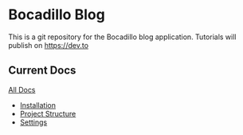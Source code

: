 # Bocadillo Blog

This is a git repository for the Bocadillo blog application. Tutorials will publish on https://dev.to

## Current Docs

[All Docs](./docs)

- [Installation](./docs/installation.md)
- [Project Structure](./docs/project-structure.md)
- [Settings](./docs/settings.md)